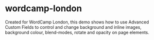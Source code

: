 # wordcamp-london
Created for WordCamp London, this demo shows how to use Advanced Custom Fields to control and change background and inline images, background colour, blend-modes, rotate and opacity on page elements.
